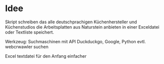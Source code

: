 # Idee
Skript schreiben das alle deutschprachigen Küchenhersteller und Küchenstudios die Arbeitsplatten aus Naturstein anbieten in einer Exceldatei oder Textliste speichert.

Werkzeug:
Suchmaschinen mit API
    Duckduckgo, Google, 
Python
    evtl. webcrwawler suchen

Excel
    textdatei für den Anfang einfacher
